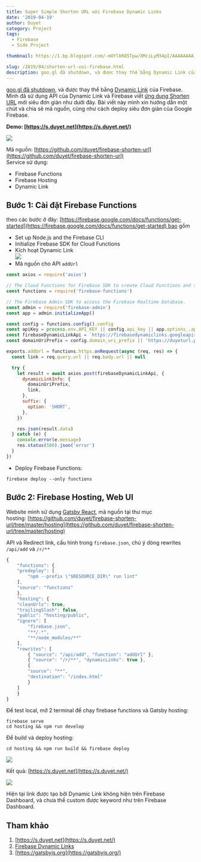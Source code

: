 ```yaml
---
title: Super Simple Shorten URL với Firebase Dynamic Links
date: '2019-04-19'
author: Duyet
category: Project
tags:
  - Firebase
  - Side Project

thumbnail: https://1.bp.blogspot.com/-mOYlbR85Tpw/XMciLyM34pI/AAAAAAAA_bE/aJtpyjh8Us0E5pbp8y6Djz4XA_qHmGFIACLcBGAs/s1600/Screen%2BShot%2B2019-04-29%2Bat%2B11.11.23%2BPM.png

slug: /2019/04/shorten-url-voi-firebase.html
description: goo.gl đã shutdown, và được thay thế bằng Dynamic Link của Firebase. Mình đã sử dụng API của Dynamic Link và Firebase viết ứng dụng Shorten URL mới siêu đơn giản như dưới đây. Bài viết này mình xin hướng dẫn một chút và chia sẽ mã nguồn, cũng như cách deploy siêu đơn giản của Google Firebase.
---
```


[goo.gl đã shutdown](https://www.searchenginejournal.com/goo-gl/246569/), và được thay thế bằng [Dynamic Link](https://firebase.google.com/docs/dynamic-links) của Firebase. Mình đã sử dụng API của Dynamic Link và Firebase viết [ứng dụng Shorten URL](https://s.duyet.net/) mới siêu đơn giản như dưới đây. Bài viết này mình xin hướng dẫn một chút và chia sẽ mã nguồn, cũng như cách deploy siêu đơn giản của Google Firebase.

**Demo: [https://s.duyet.net](https://s.duyet.net/)**

[![](https://1.bp.blogspot.com/-mOYlbR85Tpw/XMciLyM34pI/AAAAAAAA_bE/aJtpyjh8Us0E5pbp8y6Djz4XA_qHmGFIACLcBGAs/s1600/Screen%2BShot%2B2019-04-29%2Bat%2B11.11.23%2BPM.png)](https://1.bp.blogspot.com/-mOYlbR85Tpw/XMciLyM34pI/AAAAAAAA_bE/aJtpyjh8Us0E5pbp8y6Djz4XA_qHmGFIACLcBGAs/s1600/Screen%2BShot%2B2019-04-29%2Bat%2B11.11.23%2BPM.png)

Mã nguồn: [https://github.com/duyet/firebase-shorten-url](https://github.com/duyet/firebase-shorten-url)  
Service sử dụng:

- Firebase Functions
- Firebase Hosting
- Dynamic Link

## Bước 1: Cài đặt Firebase Functions 

theo các bước ở đây: [https://firebase.google.com/docs/functions/get-started](https://firebase.google.com/docs/functions/get-started) bao gồm

- Set up Node.js and the Firebase CLI
- Initialize Firebase SDK for Cloud Functions
- Kích hoạt Dynamic Link  
  [![](https://3.bp.blogspot.com/-cCVwSlW79zE/XMckrgE5OiI/AAAAAAAA_bQ/thCrS7fDnHEtqKHGW_z9JeMPL3B48SdnQCLcBGAs/s1600/Screen%2BShot%2B2019-04-29%2Bat%2B11.19.25%2BPM.png)](https://3.bp.blogspot.com/-cCVwSlW79zE/XMckrgE5OiI/AAAAAAAA_bQ/thCrS7fDnHEtqKHGW_z9JeMPL3B48SdnQCLcBGAs/s1600/Screen%2BShot%2B2019-04-29%2Bat%2B11.19.25%2BPM.png)
- Mã nguồn cho API `addUrl`

```js
const axios = require('axios')

// The Cloud Functions for Firebase SDK to create Cloud Functions and setup triggers.
const functions = require('firebase-functions')

// The Firebase Admin SDK to access the Firebase Realtime Database.
const admin = require('firebase-admin')
const app = admin.initializeApp()

const config = functions.config().config
const apiKey = process.env.API_KEY || config.api_key || app.options_.apiKey
const firebaseDynamicLinkApi = `https://firebasedynamiclinks.googleapis.com/v1/shortLinks?key=${apiKey}`
const domainUriPrefix = config.domain_uri_prefix || 'https://duyeturl.page.link'

exports.addUrl = functions.https.onRequest(async (req, res) => {
  const link = req.query.url || req.body.url || null

  try {
    let result = await axios.post(firebaseDynamicLinkApi, {
      dynamicLinkInfo: {
        domainUriPrefix,
        link,
      },
      suffix: {
        option: 'SHORT',
      },
    })

    res.json(result.data)
  } catch (e) {
    console.error(e.message)
    res.status(500).json('error')
  }
})
```

- Deploy Firebase Functions:

```
firebase deploy --only functions
```

## Bước 2: Firebase Hosting, Web UI

Website mình sử dụng [Gatsby React](https://gatsbyjs.org/), mã nguồn tại thư mục hosting: [https://github.com/duyet/firebase-shorten-url/tree/master/hosting](https://github.com/duyet/firebase-shorten-url/tree/master/hosting)

API và Redirect link, cấu hình trong `firebase.json`, chú ý dòng rewrites `/api/add` và `/r/**`

```js
{
    "functions": {
    "predeploy": [
        "npm --prefix \"$RESOURCE_DIR\" run lint"
    ],
    "source": "functions"
    },
    "hosting": {
    "cleanUrls": true,
    "trailingSlash": false,
    "public": "hosting/public",
    "ignore": [
        "firebase.json",
        "**/.*",
        "**/node_modules/**"
    ],
    "rewrites": [
        { "source": "/api/add", "function": "addUrl" },
        { "source": "/r/**", "dynamicLinks": true },
        {
        "source": "**",
        "destination": "/index.html"
        }
    ]
    }
}
```

Để test local, mở 2 terminal để chạy firebase functions và Gatsby hosting:

```
firebase serve
cd hosting && npm run develop
```

Để build và deploy hosting:

```
cd hosting && npm run build && firebase deploy
```

[![](https://1.bp.blogspot.com/-JVpuNLRiG30/XMcpQ9rtPzI/AAAAAAAA_bc/dozCos8sL9cgJsH0Y97ntVPhxnkIVo59ACLcBGAs/s1600/Screen%2BShot%2B2019-04-29%2Bat%2B11.41.36%2BPM.png)](https://1.bp.blogspot.com/-JVpuNLRiG30/XMcpQ9rtPzI/AAAAAAAA_bc/dozCos8sL9cgJsH0Y97ntVPhxnkIVo59ACLcBGAs/s1600/Screen%2BShot%2B2019-04-29%2Bat%2B11.41.36%2BPM.png)

Kết quả: [https://s.duyet.net](https://s.duyet.net/)

[![](https://1.bp.blogspot.com/-mOYlbR85Tpw/XMciLyM34pI/AAAAAAAA_bI/bZ3GGBH2QA0OLdC8HrwNl_nFF2TVMu8hQCEwYBhgL/s1600/Screen%2BShot%2B2019-04-29%2Bat%2B11.11.23%2BPM.png)](https://1.bp.blogspot.com/-mOYlbR85Tpw/XMciLyM34pI/AAAAAAAA_bI/bZ3GGBH2QA0OLdC8HrwNl_nFF2TVMu8hQCEwYBhgL/s1600/Screen%2BShot%2B2019-04-29%2Bat%2B11.11.23%2BPM.png)

Hiện tại link được tạo bởi Dynamic Link không hiện trên Firebase Dashboard, và chưa thể custom được keyword như trên Firebase Dashboard.

## Tham khảo

1.  [https://s.duyet.net](https://s.duyet.net/)
2.  [Firebase Dynamic Links](https://firebase.google.com/docs/dynamic-links)
3.  [https://gatsbyjs.org](https://gatsbyjs.org/)
